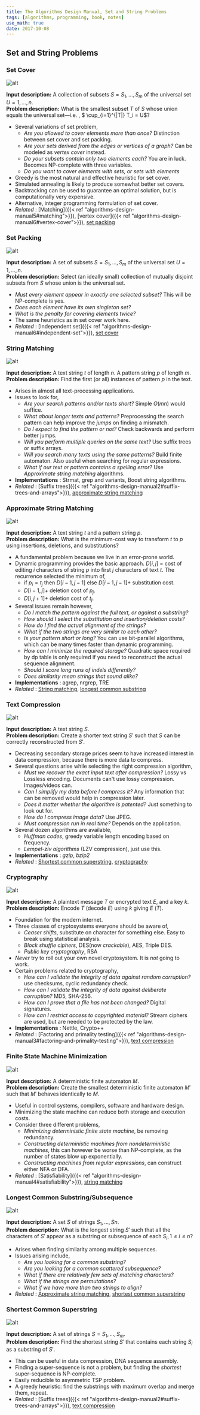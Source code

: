 ```yaml
---
title: The Algorithms Design Manual, Set and String Problems
tags: [algorithms, programming, book, notes]
use_math: true
date: 2017-10-08
---
```


## Set and String Problems

### Set Cover
![alt](/images/algdm/18_setcover.png)   

**Input description:** A collection of subsets $S = {S_1, \ldots , S_m}$ of the universal set
$U = {1, \ldots , n}$.   
**Problem description:** What is the smallest subset $T$ of $S$ whose union equals
the universal set—i.e. , $ \cup_{i=1}^{|T|} T_i = U$?   

* Several variations of set problem,
    * *Are you allowed to cover elements more than once?* Distinction between set cover and set packing.
    * *Are your sets derived from the edges or vertices of a graph?* Can be modeled as *vertex cover* instead.
    * *Do your subsets contain only two elements each?* You are in luck. Becomes NP-complete with three variables.
    * *Do you want to cover elements with sets, or sets with elements* 
* Greedy is the most natural and effective heuristic for set cover.
* Simulated annealing is likely to produce somewhat better set covers.
* Backtracking can be used to guarantee an optimal solution, but is computationally very expensive.
* Alternative, integer programming formulation of set cover.
* *Related* : [Matching]({{< ref "algorithms-design-manual5#matching">}}), [vertex cover]({{< ref "algorithms-design-manual6#vertex-cover">}}), [set packing](#set-packing)

### Set Packing
![alt](/images/algdm/18_setpacking.png)   

**Input description:** A set of subsets $S = {S_1, \ldots , S_m}$ of the universal set $U =
{1, \ldots , n}$.     
**Problem description:** Select (an ideally small) collection of mutually disjoint subsets from $S$ whose union is the universal set.    

* *Must every element appear in exactly one selected subset?* This will be NP-complete is yes.
* *Does each element have its own singleton set?* 
* *What is the penalty for covering elements twice?*
* The same heuristics as in set cover work here.
* *Related* : [Independent set]({{< ref "algorithms-design-manual6#independent-set">}}), [set cover](#set-cover)

### String Matching
![alt](/images/algdm/18_stringmatching.png)   

**Input description:** A text string $t$ of length $n$. A pattern string $p$ of length $m$.     
**Problem description:** Find the first (or all) instances of pattern $p$ in the text.   

* Arises in almost all text-processing applications.
* Issues to look for,
    * *Are your search patterns and/or texts short?* Simple $O(mn)$ would suffice.
    * *What about longer texts and patterns?* Preprocessing the search pattern can help improve the *jumps* on finding a mismatch.
    * *Do I expect to find the pattern or not?* Check backwards and perform better jumps.
    * *Will you perform multiple queries on the same text?* Use suffix trees or suffix arrays.
    * *Will you search many texts using the same patterns?* Build finite automaton. Also useful when searching for regular expressions.
    * *What if our text or pattern contains a spelling error?* Use *Approximate string matching* algorithms.
* **Implementations** : Strmat, grep and variants, Boost string algorithms.
* *Related* : [Suffix trees]({{< ref "algorithms-design-manual2#suffix-trees-and-arrays">}}), [approximate string matching](#approximate-string-matching)

### Approximate String Matching
![alt](/images/algdm/18_appmatch.png)   

**Input description:** A text string $t$ and a pattern string $p$.    
**Problem description:** What is the minimum-cost way to transform $t$ to $p$ using insertions, deletions, and substitutions?     

* A fundamental problem because we live in an error-prone world.
* Dynamic programming provides the basic approach. $D[i,j]$ = cost of editing $i$ characters of string $p$ into first $j$ characters of text $t$. The recurrence selected the minimum of,
    * if $p_i = t_j$ then $D[i-1, j-1]$ else $D[i-1, j-1] +$ substitution cost.
    * $D[i-1, j] +$ deletion cost of $p_j$.
    * $D[i, j+1] +$ deletion cost of $t_j$.
* Several issues remain however,
    * *Do I match the pattern against the full text, or against a substring?* 
    * *How should I select the substitution and insertion/deletion costs?* 
    * *How do I find the actual alignment of the strings?*
    * *What if the two strings are very similar to each other?* 
    * *Is your pattern short or long?* You can use bit-parallel algorithms, which can be many times faster than dynamic programming.
    * *How can I minimize the required storage?* Quadratic space required by dp table is only required if you need to reconstruct the actual sequence alignment.
    * *Should I score long runs of indels differently?* 
    * *Does similarity mean strings that sound alike?*
* **Implementations** : agrep, nrgrep, TRE
* *Related* : [String matching](#string-matching), [longest common substring](#longest-common-substringsubsequence)

### Text Compression
![alt](/images/algdm/18_textcomp.png)   

**Input description:** A text string $S$.   
**Problem description:** Create a shorter text string $S'$ such that $S$ can be correctly reconstructed from $S'$.   

* Decreasing secondary storage prices seem to have increased interest in data compression, because there is more data to compress.
* Several questions arise while selecting the right compression algorithm,
    * *Must we recover the exact input text after compression?* Lossy vs Lossless encoding. Documents can't use lossy compression. Images/videos can.
    * *Can I simplify my data before I compress it?* Any information that can be removed would help in compression later.
    * *Does it matter whether the algorithm is patented?* Just something to look out for.
    * *How do I compress image data?* Use JPEG.
    * *Must compression run in real time?* Depends on the application.
* Several dozen algorithms are available,
    * *Huffman codes*, greedy variable length encoding based on frequency.
    * *Lempel-ziv algorithms* (LZV compression), just use this.
* **Implementations** : *gzip*, *bzip2*
* *Related* : [Shortest common superstring](#shortest-common-superstring), [cryptography](#cryptography)

### Cryptography
![alt](/images/algdm/18_crypto.png)   


**Input description:** A plaintext message $T$ or encrypted text $E$, and a key $k$.    
**Problem description:** Encode $T$ (decode $E$) using $k$ giving $E$ ($T$).    


* Foundation for the modern internet.
* Three classes of cryptosystems everyone should be aware of,
    * *Ceaser shifts*, substitute on character for something else. Easy to break using statistical analysis.
    * *Block shuffle ciphers*, DES(now *crackable*), AES, Triple DES.
    * *Public key cryptography*, RSA 
* *Never* try to roll out your own novel cryptosystem. It is *not* going to work.
* Certain problems related to cryptography,
    * *How can I validate the integrity of data against random corruption?* use checksums, cyclic redundancy check.
    * *How can I validate the integrity of data against deliberate corruption?* MD5, SHA-256.
    * *How can I prove that a file has not been changed?* Digital signatures.
    * *How can I restrict access to copyrighted material?* Stream ciphers are used, but are needed to be protected by the law.
* **Implementations** : Nettle, Crypto++
* *Related* : [Factoring and primality testing]({{< ref "algorithms-design-manual3#factoring-and-primality-testing">}}), [text compression](#text-compression)

### Finite State Machine Minimization
![alt](/images/algdm/18_fsm.png)   

**Input description:** A deterministic finite automaton $M$.    
**Problem description:** Create the smallest deterministic finite automaton $M'$ such that $M'$ behaves identically to $M$.    

* Useful in control systems, compilers, software and hardware design.
* Minimizing the state machine can reduce both storage and execution costs.
* Consider three different problems,    
    * *Minimizing deterministic finite state machine*, be removing redundancy.
    * *Constructing deterministic machines from nondeterministic machines*, this can however be worse than NP-complete, as the number of states blow up exponentially.
    * *Constructing machines from regular expressions*, can construct either NFA or DFA.
* *Related* : [Satisfiability]({{< ref "algorithms-design-manual4#satisfiability">}}), [string matching](#string-matching)


### Longest Common Substring/Subsequence
![alt](/images/algdm/18_lcsm.png)   

**Input description:** A set $S$ of strings $S_1, \ldots , Sn$.     
**Problem description:** What is the longest string $S'$ such that all the characters
of $S'$ appear as a substring or subsequence of each $S_i, 1 \le i \le n$?   

* Arises when finding similarity among multiple sequences.
* Issues arising include,
    * *Are you looking for a common substring?*
    * *Are you looking for a common scattered subsequence?*
    * *What if there are relatively few sets of matching characters?*
    * *What if the strings are permutations?*
    * *What if we have more than two strings to align?*
* *Related* : [Approximate string matching](#approximate-string-matching), [shortest common superstring](#shortest-common-superstring) 

### Shortest Common Superstring
![alt](/images/algdm/18_scs.png)   

**Input description:** A set of strings $S = {S_1, \ldots , S_m}$.    
**Problem description:** Find the shortest string $S'$ that contains each string $S_i$ as
a substring of $S'$.    

* This can be useful in data compression, DNA sequence assembly.
* Finding a super-sequence is not a problem, but finding the *shortest* super-sequence is NP-complete.
* Easily reducible to asymmetric TSP problem.
* A greedy heuristic: find the substrings with maximum overlap and merge them, repeat.
* *Related* : [Suffix trees]({{< ref "algorithms-design-manual2#suffix-trees-and-arrays">}}), [text compression](#text-compression)